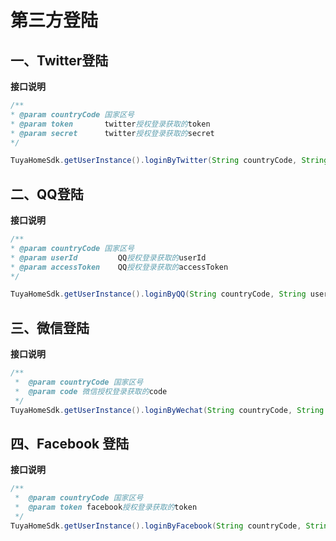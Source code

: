 #  第三方登陆

## 一、Twitter登陆

**接口说明**

```java
/**
* @param countryCode 国家区号
* @param token       twitter授权登录获取的token
* @param secret      twitter授权登录获取的secret
*/

TuyaHomeSdk.getUserInstance().loginByTwitter(String countryCode, String token, String secret, ILoginCallback callback);
```


## 二、QQ登陆

**接口说明**

```java
/**
* @param countryCode 国家区号
* @param userId         QQ授权登录获取的userId
* @param accessToken    QQ授权登录获取的accessToken
*/

TuyaHomeSdk.getUserInstance().loginByQQ(String countryCode, String userId, String accessToken, ILoginCallback callback);
```

## 三、微信登陆

**接口说明**

```java
/**
 *  @param countryCode 国家区号
 *  @param code 微信授权登录获取的code
 */
TuyaHomeSdk.getUserInstance().loginByWechat(String countryCode, String code, ILoginCallback callback);

```

## 四、Facebook 登陆
**接口说明**


```java
/**
 *  @param countryCode 国家区号
 *  @param token facebook授权登录获取的token
 */
TuyaHomeSdk.getUserInstance().loginByFacebook(String countryCode, String token, ILoginCallback callback);
```